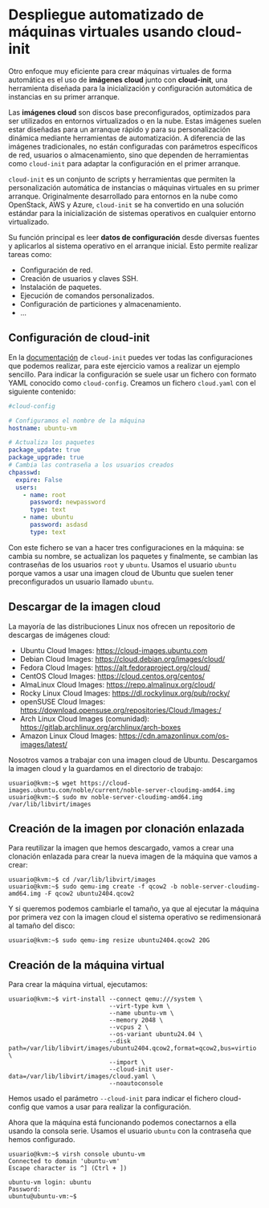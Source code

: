 # Despliegue automatizado de máquinas virtuales usando cloud-init

Otro enfoque muy eficiente para crear máquinas virtuales de forma automática es el uso de **imágenes cloud** junto con **cloud-init**, una herramienta diseñada para la inicialización y configuración automática de instancias en su primer arranque.

Las **imágenes cloud** son discos base preconfigurados, optimizados para ser utilizados en entornos virtualizados o en la nube. Estas imágenes suelen estar diseñadas para un arranque rápido y para su personalización dinámica mediante herramientas de automatización. A diferencia de las imágenes tradicionales, no están configuradas con parámetros específicos de red, usuarios o almacenamiento, sino que dependen de herramientas como `cloud-init` para adaptar la configuración en el primer arranque.

`cloud-init` es un conjunto de scripts y herramientas que permiten la personalización automática de instancias o máquinas virtuales en su primer arranque. Originalmente desarrollado para entornos en la nube como OpenStack, AWS y Azure, `cloud-init` se ha convertido en una solución estándar para la inicialización de sistemas operativos en cualquier entorno virtualizado.

Su función principal es leer **datos de configuración** desde diversas fuentes y aplicarlos al sistema operativo en el arranque inicial. Esto permite realizar tareas como:

* Configuración de red.
* Creación de usuarios y claves SSH.
* Instalación de paquetes.
* Ejecución de comandos personalizados.
* Configuración de particiones y almacenamiento.
* ...

## Configuración de cloud-init

En la [documentación](https://cloudinit.readthedocs.io/en/latest/) de `cloud-init` puedes ver todas las configuraciones que podemos realizar, para este ejercicio vamos a realizar un ejemplo sencillo. Para indicar la configuración se suele usar un fichero con formato YAML conocido como `cloud-config`. Creamos un fichero `cloud.yaml` con el siguiente contenido:

```yaml
#cloud-config

# Configuramos el nombre de la máquina
hostname: ubuntu-vm

# Actualiza los paquetes
package_update: true
package_upgrade: true
# Cambia las contraseña a los usuarios creados
chpasswd:
  expire: False
  users:
    - name: root
      password: newpassword
      type: text
    - name: ubuntu
      password: asdasd
      type: text
```

Con este fichero se van a hacer tres configuraciones en la máquina: se cambia su nombre, se actualizan los paquetes y finalmente, se cambian las contraseñas de los usuarios `root` y `ubuntu`. Usamos el usuario `ubuntu` porque vamos a usar una imagen cloud de Ubuntu que suelen tener preconfigurados un usuario llamado `ubuntu`.

## Descargar de la imagen cloud

La mayoría de las distribuciones Linux nos ofrecen un repositorio de descargas de imágenes cloud:

* Ubuntu Cloud Images: https://cloud-images.ubuntu.com
* Debian Cloud Images: https://cloud.debian.org/images/cloud/
* Fedora Cloud Images: https://alt.fedoraproject.org/cloud/
* CentOS Cloud Images: https://cloud.centos.org/centos/
* AlmaLinux Cloud Images: https://repo.almalinux.org/cloud/
* Rocky Linux Cloud Images: https://dl.rockylinux.org/pub/rocky/
* openSUSE Cloud Images: https://download.opensuse.org/repositories/Cloud:/Images:/
* Arch Linux Cloud Images (comunidad): https://gitlab.archlinux.org/archlinux/arch-boxes
* Amazon Linux Cloud Images: https://cdn.amazonlinux.com/os-images/latest/

Nosotros vamos a trabajar con una imagen cloud de Ubuntu. Descargamos la imagen cloud y la guardamos en el directorio de trabajo:

```
usuario@kvm:~$ wget https://cloud-images.ubuntu.com/noble/current/noble-server-cloudimg-amd64.img
usuario@kvm:~$ sudo mv noble-server-cloudimg-amd64.img /var/lib/libvirt/images
```

## Creación de la imagen por clonación enlazada

Para reutilizar la imagen que hemos descargado, vamos a crear una clonación enlazada para crear la nueva imagen de la máquina que vamos a crear:

```
usuario@kvm:~$ cd /var/lib/libvirt/images
usuario@kvm:~$ sudo qemu-img create -f qcow2 -b noble-server-cloudimg-amd64.img -F qcow2 ubuntu2404.qcow2
```

Y si queremos podemos cambiarle el tamaño, ya que al ejecutar la máquina por primera vez con la imagen cloud el sistema operativo se redimensionará al tamaño del disco:

```
usuario@kvm:~$ sudo qemu-img resize ubuntu2404.qcow2 20G
```

## Creación de la máquina virtual

Para crear la máquina virtual, ejecutamos:

```
usuario@kvm:~$ virt-install --connect qemu:///system \
                            --virt-type kvm \
                            --name ubuntu-vm \
                            --memory 2048 \
                            --vcpus 2 \
                            --os-variant ubuntu24.04 \
                            --disk path=/var/lib/libvirt/images/ubuntu2404.qcow2,format=qcow2,bus=virtio \
                            --import \
                            --cloud-init user-data=/var/lib/libvirt/images/cloud.yaml \
                            --noautoconsole
```
Hemos usado el parámetro `--cloud-init` para indicar el fichero cloud-config que vamos a usar para realizar la configuración.

Ahora que la máquina está funcionando podemos conectarnos a ella usando la consola serie. Usamos el usuario `ubuntu` con la contraseña que hemos configurado.

```
usuario@kvm:~$ virsh console ubuntu-vm 
Connected to domain 'ubuntu-vm'
Escape character is ^] (Ctrl + ])

ubuntu-vm login: ubuntu
Password: 
ubuntu@ubuntu-vm:~$
```
